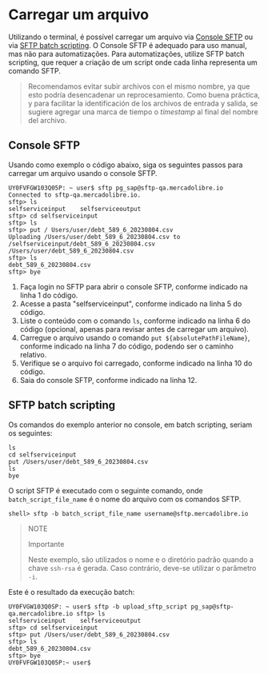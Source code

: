 # Carregar um arquivo

Utilizando o terminal, é possível carregar um arquivo via [Console SFTP](/developers/pt/docs/links-and-debts/integration-configuration/upload#bookmark_consola_sftp) ou via [SFTP batch scripting](/developers/pt/docs/links-and-debts/integration-configuration/upload#bookmark_sftp_batch_scripting). O Console SFTP é adequado para uso manual, mas não para automatizações. Para automatizações, utilize SFTP batch scripting, que requer a criação de um script onde cada linha representa um comando SFTP.

> Recomendamos evitar subir archivos con el mismo nombre, ya que esto podría desencadenar un reprocesamiento. Como buena práctica, y para facilitar la identificación de los archivos de entrada y salida, se sugiere agregar una marca de tiempo o _timestamp_ al final del nombre del archivo.

## Console SFTP

Usando como exemplo o código abaixo, siga os seguintes passos para carregar um arquivo usando o console SFTP.

```terminal
UY0FVFGW103Q05P: ~ user$ sftp pg_sap@sftp-qa.mercadolibre.io
Connected to sftp-qa.mercadolibre.io.
sftp> ls
selfserviceinput	selfserviceoutput
sftp> cd selfserviceinput
sftp> ls
sftp> put /	Users/user/debt_589_6_20230804.csv
Uploading /Users/user/debt_589_6_20230804.csv to /selfserviceinput/debt_589_6_20230804.csv
/Users/user/debt_589_6_20230804.csv
sftp> ls
debt_589_6_20230804.csv
sftp> bye
```

1. Faça login no SFTP para abrir o console SFTP, conforme indicado na linha 1 do código.
2. Acesse a pasta "selfserviceinput", conforme indicado na linha 5 do código.
3. Liste o conteúdo com o comando `ls`, conforme indicado na linha 6 do código (opcional, apenas para revisar antes de carregar um arquivo).
4. Carregue o arquivo usando o comando `put ${absolutePathFileName}`, conforme indicado na linha 7 do código, podendo ser o caminho relativo.
5. Verifique se o arquivo foi carregado, conforme indicado na linha 10 do código.
6. Saia do console SFTP, conforme indicado na linha 12.

## SFTP batch scripting

Os comandos do exemplo anterior no console, em batch scripting, seriam os seguintes:

```terminal
ls
cd selfserviceinput
put /Users/user/debt_589_6_20230804.csv
ls
bye
```

O script SFTP é executado com o seguinte comando, onde `batch_script_file_name` é o nome do arquivo com os comandos SFTP.

```
shell> sftp -b batch_script_file_name username@sftp.mercadolibre.io
```

> NOTE
>
> Importante
>
> Neste exemplo, são utilizados o nome e o diretório padrão quando a chave `ssh-rsa` é gerada. Caso contrário, deve-se utilizar o parâmetro `-i`.

Este é o resultado da execução batch:

```terminal
UY0FVGW103Q0SP: ~ user$ sftp -b upload_sftp_script pg_sap@sftp-qa.mercadolibre.io sftp> ls
selfserviceinput	selfserviceoutput
sftp> cd selfserviceinput
sftp> put /Users/user/debt_589_6_20230804.csv
sftp> ls
debt_589_6_20230804.csv
sftp> bye
UY0FVFGW103Q05P:~ user$
```